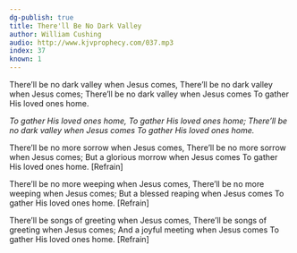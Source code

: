```yaml
---
dg-publish: true
title: There'll Be No Dark Valley
author: William Cushing
audio: http://www.kjvprophecy.com/037.mp3
index: 37
known: 1
---
```


There’ll be no dark valley when Jesus comes,
There’ll be no dark valley when Jesus comes;
There’ll be no dark valley when Jesus comes
To gather His loved ones home.

*To gather His loved ones home,
To gather His loved ones home;
There’ll be no dark valley when Jesus comes
To gather His loved ones home.*

There’ll be no more sorrow when Jesus comes,
There’ll be no more sorrow when Jesus comes;
But a glorious morrow when Jesus comes
To gather His loved ones home. [Refrain]

There’ll be no more weeping when Jesus comes,
There’ll be no more weeping when Jesus comes;
But a blessed reaping when Jesus comes
To gather His loved ones home. [Refrain]

There’ll be songs of greeting when Jesus comes,
There’ll be songs of greeting when Jesus comes;
And a joyful meeting when Jesus comes
To gather His loved ones home. [Refrain]